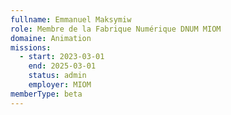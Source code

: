```yaml
---
fullname: Emmanuel Maksymiw
role: Membre de la Fabrique Numérique DNUM MIOM
domaine: Animation
missions:
  - start: 2023-03-01
    end: 2025-03-01
    status: admin
    employer: MIOM
memberType: beta
---
```

